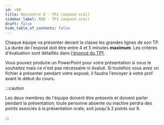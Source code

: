 ```yaml
---
id: r08
title: Rencontre 8 - TP1 (exposé oral)
sidebar_label: R08 - TP1 (exposé oral)
draft: false
hide_table_of_contents: false
---
```


Chaque équipe va présenter devant la classe les grandes lignes de son TP. La durée de l'exposé doit être entre 4 et 5 minutes **maximum**. Les critères d'évaluation sont détaillés dans [l'énoncé du TP1](/tp/tp1).

Vous pouvez produire un PowerPoint pour votre présentation si vous le souhaitez mais ce n'est pas nécessaire ni évalué. Si toutefois vous avez un fichier à présenter pendant votre exposé, il faudra l'envoyer à votre prof avant le début du cours.

:::caution

Les deux membres de l'équipe doivent être présents et doivent parler pendant la présentation; toute personne absente ou inactive perdra des points associés à la présentation orale, soit jusqu'à 2 points sur 6.

:::

